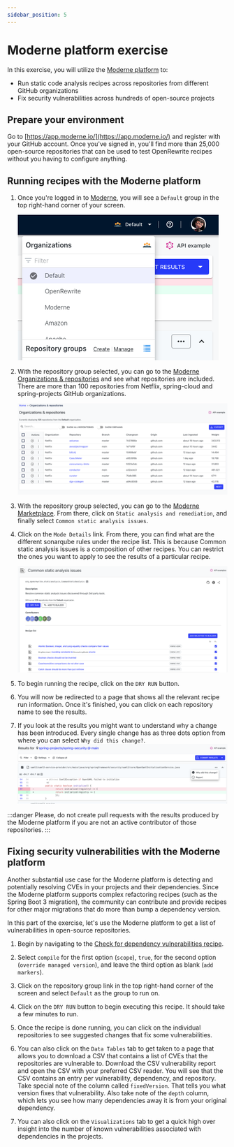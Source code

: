 ```yaml
---
sidebar_position: 5
---
```


# Moderne platform exercise

In this exercise, you will utilize the [Moderne platform](https://app.moderne.io/) to:

* Run static code analysis recipes across repositories from different GitHub organizations
* Fix security vulnerabilities across hundreds of open-source projects

## Prepare your environment

Go to [https://app.moderne.io/](https://app.moderne.io/) and register with your GitHub account. Once you've signed in,
you'll find more than 25,000 open-source repositories that can be used to test OpenRewrite recipes without you having to
configure anything.

## Running recipes with the Moderne platform

1. Once you're logged in to [Moderne](https://app.moderne.io/), you will see a `Default` group in the top
   right-hand corner of your screen.

   ![context menu](assets/menu.png)

2. With the repository group selected, you can go to the [Moderne Organizations & repositories](https://app.moderne.io/organizations)
   and see what repositories are included. There are more than 100 repositories from Netflix, spring-cloud
   and spring-projects GitHub organizations.

   ![organizations](assets/organizations.png)
3. With the repository group selected, you can go to the [Moderne Marketplace](https://app.moderne.io/marketplace). From there, click on
   `Static analysis and remediation`, and finally select `Common static analysis issues`.

4. Click on the `Mode Details` link. From there, you can find what are the different sonarqube rules under the recipe list. This is because
   Common static analysis issues is a composition of other recipes. You can restrict the ones you want to apply to see the results
   of a particular recipe.

   ![recipe](assets/sonarqube-recipes.png)
5. To begin running the recipe, click on the `DRY RUN` button.

6. You will now be redirected to a page that shows all the relevant recipe run information. Once it's finished, you
   can click on each repository name to see the results.

7. If you look at the results you might want to understand why a change has been introduced. Every single change has as three dots
   option from where you can select `Why did this change?`.
   ![recipe](assets/why-change.png)

:::danger
Please, do not create pull requests with the results produced by the Moderne platform if you are not an active contributor of those
repositories.
:::

## Fixing security vulnerabilities with the Moderne platform

Another substantial use case for the Moderne platform is detecting and potentially resolving CVEs in your projects and
their dependencies. Since the Moderne platform supports complex refactoring recipes (such as the Spring Boot 3
migration), the community can contribute and provide recipes for other major migrations that do more than bump a
dependency version.

In this part of the exercise, let's use the Moderne platform to get a list of vulnerabilities in open-source
repositories.

1. Begin by navigating to
   the [Check for dependency vulnerabilities recipe](https://app.moderne.io/recipes/org.openrewrite.java.dependencies.DependencyVulnerabilityCheck
   ).

2. Select `compile` for the first option (`scope`), `true`, for the second option (`override managed version`), and
   leave the third option as blank (`add markers`).

3. Click on the repository group link in the top right-hand corner of the screen and select `Default` as the group to
   run on.

4. Click on the `DRY RUN` button to begin executing this recipe. It should take a few minutes to run.

5. Once the recipe is done running, you can click on the individual repositories to see suggested changes that fix some
   vulnerabilities.

6. You can also click on the `Data Tables` tab to get taken to a page that allows you to download a CSV that contains a
   list of CVEs that the repositories are vulnerable to. Download the CSV vulnerability report and open the CSV with
   your preferred CSV reader. You will see that the CSV contains an entry per vulnerability, dependency, and repository.
   Take special note of the column called `fixedVersion`. That tells you what version fixes that vulnerability. Also
   take note of the `depth` column, which lets you see how many dependencies away it is from your original dependency.

7. You can also click on the `Visualizations` tab to get a quick high over insight into the number of known
   vulnerabilities associated with dependencies in the projects.
